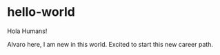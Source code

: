 # hello-world

Hola Humans!

Alvaro here, I am new in this world. Excited to start this new career path.
